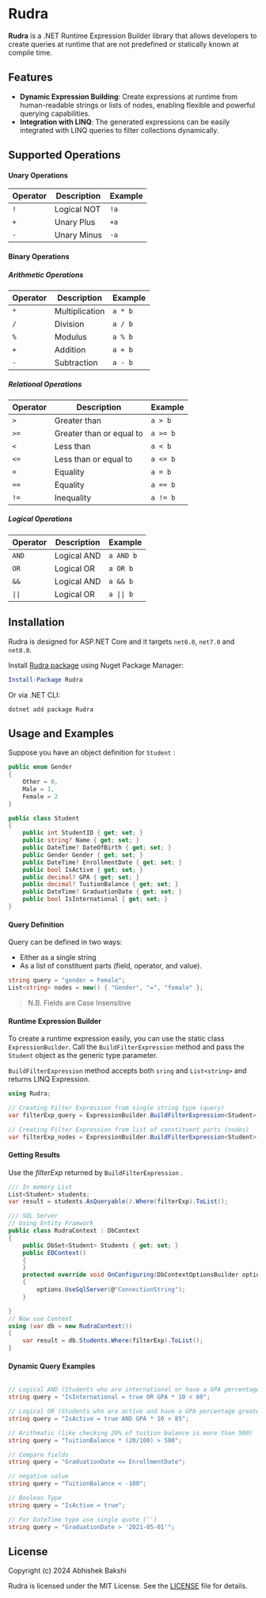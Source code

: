
# Rudra 

**Rudra** is a .NET Runtime Expression Builder library that allows developers to create queries at runtime that are not predefined or statically known at compile time.



## Features

- **Dynamic Expression Building**: Create expressions at runtime from human-readable strings or lists of nodes, enabling flexible and powerful querying capabilities.
- **Integration with LINQ**: The generated expressions can be easily integrated with LINQ queries to filter collections dynamically.


## Supported Operations

#### Unary Operations

| Operator | Description         | Example     |
|----------|---------------------|-------------|
| `!`      | Logical NOT         | `!a`        |
| `+`      | Unary Plus          | `+a`        |
| `-`      | Unary Minus         | `-a`        |

#### Binary Operations

##### Arithmetic Operations

| Operator | Description      | Example     |
|----------|------------------|-------------|
| `*`      | Multiplication   | `a * b`     |
| `/`      | Division         | `a / b`     |
| `%`      | Modulus          | `a % b`     |
| `+`      | Addition         | `a + b`     |
| `-`      | Subtraction      | `a - b`     |

##### Relational Operations

| Operator | Description              | Example     |
|----------|--------------------------|-------------|
| `>`      | Greater than             | `a > b`     |
| `>=`     | Greater than or equal to | `a >= b`    |
| `<`      | Less than                | `a < b`     |
| `<=`     | Less than or equal to    | `a <= b`    |
| `=`      | Equality                 | `a = b`     |
| `==`     | Equality                 | `a == b`    |
| `!=`     | Inequality               | `a != b`    |

##### Logical Operations

| Operator | Description         | Example                 |
|----------|---------------------|-------------------------|
| `AND`    | Logical AND         | `a AND b`   |
| `OR`     | Logical OR          | `a OR b`    |
| `&&`     | Logical AND         | `a && b`    |
| `\|\|`   | Logical OR          | `a \|\| b`  |

## Installation

Rudra is designed for ASP.NET Core and it targets `net6.0`, `net7.0` and `net8.0`.

Install [Rudra package](https://www.nuget.org/packages/Rudra) using Nuget Package Manager:

```powershell
Install-Package Rudra
```

Or via .NET CLI:
```shell
dotnet add package Rudra
```



## Usage and Examples

Suppose you have an object definition for `Student` :

```csharp
public enum Gender
{
    Other = 0,
    Male = 1,
    Female = 2
}

public class Student
{
    public int StudentID { get; set; }
    public string? Name { get; set; }
    public DateTime? DateOfBirth { get; set; }
    public Gender Gender { get; set; }
    public DateTime? EnrollmentDate { get; set; }
    public bool IsActive { get; set; }
    public decimal? GPA { get; set; }
    public decimal? TuitionBalance { get; set; }
    public DateTime? GraduationDate { get; set; }
    public bool IsInternational { get; set; }
}
```
#### Query Definition
Query can be defined in two ways: 

* Either as a single string 
* As a list of constituent parts (field, operator, and value).
```csharp
string query = "gender = Female";
List<string> nodes = new() { "Gender", "=", "female" }; 
```
> N.B.
> Fields are Case Insensitive 

#### Runtime Expression Builder
To create a runtime expression easily, you can use the static class `ExpressionBuilder`. Call the `BuildFilterExpression` method and pass the `Student` object as the generic type parameter.

`BuildFilterExpression` method accepts both `sring` and `List<string>` and returns LINQ Expression.

```csharp
using Rudra;

// Creating Filter Expression from single string type (query)
var filterExp_query = ExpressionBuilder.BuildFilterExpression<Student>(query);

// Creating Filter Expression from list of constituent parts (nodes)
var filterExp_nodes = ExpressionBuilder.BuildFilterExpression<Student>(nodes);
```

#### Getting Results

Use the *filterExp* returned by `BuildFilterExpression` .

```csharp
/// In memory List
List<Student> students;
var result = students.AsQueryable().Where(filterExp).ToList();

/// SQL Server
// Using Entity Framwork
public class RudraContext : DbContext
{
    public DbSet<Student> Students { get; set; }
    public EDContext()
    {
    }
    protected override void OnConfiguring(DbContextOptionsBuilder options)
    {
        options.UseSqlServer(@"ConnectionString");
    }

}
// Now use Context
using (var db = new RudraContext())
{
    var result = db.Students.Where(filterExp).ToList();
} 
```

#### Dynamic Query Examples
```csharp

// Logical AND (Students who are international or have a GPA percentage less than 60%)
string query = "IsInternational = true OR GPA * 10 < 60";

// Logical OR (Students who are active and have a GPA percentage greater than 85%)
string query = "IsActive = true AND GPA * 10 > 85";

// Arithmatic (like checking 20% of tuition balance is more than 500)
string query = "TuitionBalance * (20/100) > 500";

// Compare fields
string query = "GraduationDate <= EnrollmentDate";

// negative value
string query = "TuitionBalance < -100";

// Boolean Type
string query = "IsActive = true";

// For DateTime type use single quote ('')
string query = "GraduationDate > '2021-05-01'";

```


## License

Copyright (c) 2024 Abhishek Bakshi

Rudra is licensed under the MIT License. See the [LICENSE](./LICENSE.txt) file for details.



